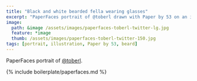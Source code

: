 ```yaml
---
title: "Black and white bearded fella wearing glasses"
excerpt: "PaperFaces portrait of @toberl drawn with Paper by 53 on an iPad."
image: 
  path: &image /assets/images/paperfaces-toberl-twitter-lg.jpg 
  feature: *image
  thumb: /assets/images/paperfaces-toberl-twitter-150.jpg
tags: [portrait, illustration, Paper by 53, beard]
---
```


PaperFaces portrait of [@toberl](http://twitter.com/toberl).

{% include boilerplate/paperfaces.md %}